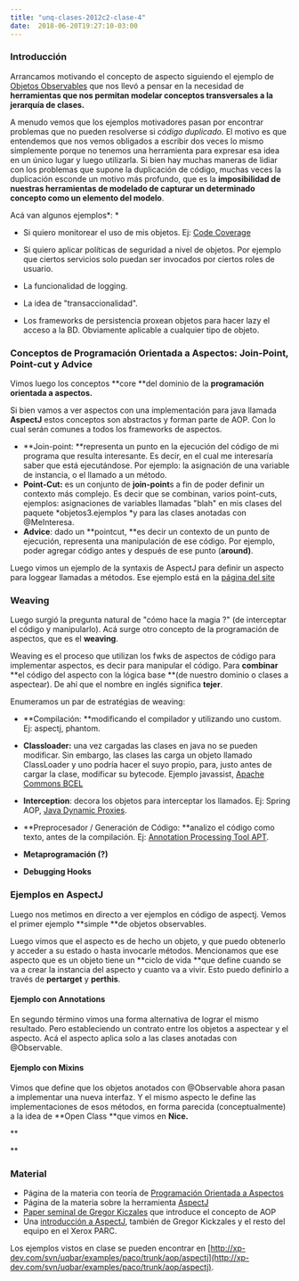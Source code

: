 ```yaml
---
title: "unq-clases-2012c2-clase-4"
date:  2018-06-20T19:27:10-03:00
---
```



### Introducción

Arrancamos motivando el concepto de aspecto siguiendo el ejemplo de [Objetos Observables](../conceptos-aop#TOC-Objetos-Observables) que nos llevó a pensar en la necesidad de **herramientas que nos permitan modelar conceptos transversales a la jerarquía de clases.** 


A menudo vemos que los ejemplos motivadores pasan por encontrar problemas que no pueden resolverse si *código duplicado.* El motivo es que entendemos que nos vemos obligados a escribir dos veces lo mismo simplemente porque no tenemos una herramienta para expresar esa idea en un único lugar y luego utilizarla. 
Si bien hay muchas maneras de lidiar con los problemas que supone la duplicación de código, muchas veces la duplicación esconde un motivo más profundo, que es la **imposibilidad de nuestras herramientas de modelado de capturar un determinado concepto como un elemento del modelo**.


Acá van algunos ejemplos*:
*
* Si quiero monitorear el uso de mis objetos. Ej: [Code Coverage](http://en.wikipedia.org/wiki/Code_coverage)

* Si quiero aplicar políticas de seguridad a nivel de objetos. Por ejemplo que ciertos servicios solo puedan ser invocados por ciertos roles de usuario.

* La funcionalidad de logging.

* La idea de "transaccionalidad".
* Los frameworks de persistencia proxean objetos para hacer lazy el acceso a la BD. Obviamente aplicable a cualquier tipo de objeto.

### Conceptos de Programación Orientada a Aspectos: Join-Point, Point-cut y Advice

Vimos luego los conceptos **core **del dominio de la **programación orientada a aspectos.**

Si bien vamos a ver aspectos con una implementación para java llamada **AspectJ** estos conceptos son abstractos y forman parte de AOP. Con lo cual serán comunes a todos los frameworks de aspectos.

* **Join-point: **representa un punto en la ejecución del código de mi programa que resulta interesante. Es decir, en el cual me interesaría saber que está ejecutándose. Por ejemplo: la asignación de una variable de instancia, o el llamado a un método.
* **Point-Cut:** es un conjunto de **join-point**s a fin de poder definir un contexto más complejo. Es decir que se combinan, varios point-cuts, ejemplos: asignaciones de variables llamadas "blah" en mis clases del paquete *objetos3.ejemplos *y para las clases anotadas con @MeInteresa.
* **Advice**: dado un **pointcut, **es decir un contexto de un punto de ejecución, representa una manipulación de ese código. Por ejemplo, poder agregar código antes y después de ese punto (**around)**.

Luego vimos un ejemplo de la syntaxis de AspectJ para definir un aspecto para loggear llamadas a métodos.
Ese ejemplo está en la [página del site](../conceptos-aop)
### Weaving

Luego surgió la pregunta natural de "cómo hace la magia ?" (de interceptar el código y manipularlo).
Acá surge otro concepto de la programación de aspectos, que es el **weaving**.


Weaving es el proceso que utilizan los fwks de aspectos de código para implementar aspectos, es decir para manipular el código. Para **combinar** **el código del aspecto con la lógica base **(de nuestro dominio o clases a aspectear).
De ahí que el nombre en inglés significa **tejer**.


Enumeramos un par de estratégias de weaving:

* **Compilación: **modificando el compilador y utilizando uno custom. Ej: aspectj, phantom.
* **Classloader:** una vez cargadas las clases en java no se pueden modificar. Sin embargo, las clases las carga un objeto llamado ClassLoader y uno podría hacer el suyo propio, para, justo antes de cargar la clase, modificar su bytecode. Ejemplo javassist, [Apache Commons BCEL](http://commons.apache.org/bcel/)
* **Interception**: decora los objetos para interceptar los llamados. Ej: Spring AOP, [Java Dynamic Proxies](http://download.oracle.com/javase/1.3/docs/guide/reflection/proxy.html).
* **Preprocesador / Generación de Código: **analizo el código como texto, antes de la compilación. Ej: [Annotation Processing Tool APT](http://download.oracle.com/javase/1.5.0/docs/guide/apt/GettingStarted.html).
* **Metaprogramación (?)**

* **Debugging Hooks**


### Ejemplos en AspectJ

Luego nos metimos en directo a ver ejemplos en código de aspectj.
Vemos el primer ejemplo **simple **de objetos observables.


Luego vimos que el aspecto es de hecho un objeto, y que puedo obtenerlo y acceder a su estado o hasta invocarle métodos.
Mencionamos que ese aspecto que es un objeto tiene un **ciclo de vida **que define cuando se va a crear la instancia del aspecto y cuanto va a vivir. Esto puedo definirlo a través de **pertarget** y **perthis**. 


#### Ejemplo con Annotations

En segundo término vimos una forma alternativa de lograr el mismo resultado. Pero estableciendo un contrato entre los objetos a aspectear y el aspecto.
Acá el aspecto aplica solo a las clases anotadas con @Observable.
#### Ejemplo con Mixins

Vimos que define que los objetos anotados con @Observable ahora pasan a implementar una nueva interfaz.
Y el mismo aspecto le define las implementaciones de esos métodos, en forma parecida (conceptualmente) a la idea de **Open Class **que vimos en **Nice.**

**

**

### Material

* Página de la materia con teoría de [Programación Orientada a Aspectos](../conceptos-aop)
* Página de la materia sobre la herramienta [AspectJ](../te-aspectj)
* [Paper seminal de Gregor Kiczales](http://cseweb.ucsd.edu/~wgg/CSE218/aop-ecoop97.pdf) que introduce el concepto de AOP
* Una [introducción a AspectJ](http://www.dtic.mil/cgi-bin/GetTRDoc?AD=ADA417906), también de Gregor Kickzales y el resto del equipo en el Xerox PARC.


Los ejemplos vistos en clase se pueden encontrar en [http://xp-dev.com/svn/uqbar/examples/paco/trunk/aop/aspectj](http://xp-dev.com/svn/uqbar/examples/paco/trunk/aop/aspectj).